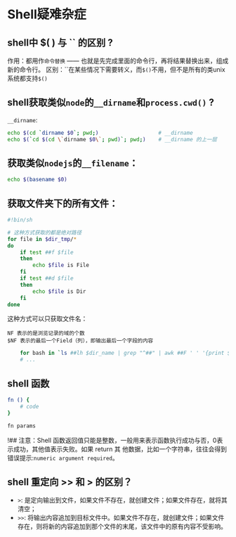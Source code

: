 # Shell疑难杂症

## shell中 $( ) 与 `` 的区别 ?

作用：都用作`命令替换` —— 也就是先完成里面的命令行，再将结果替换出来，组成新的命令行。
区别：``在某些情况下需要转义，而`$()`不用，但不是所有的类unix系统都支持`$()`

## shell获取类似`node`的`__dirname`和`process.cwd()` ?

`__dirname`: 

```bash
echo $(cd `dirname $0`; pwd;)                   # __dirname
echo $(`cd $(cd \`dirname $0\`; pwd)`; pwd;)    # __dirname 的上一层
```

## 获取类似`nodejs`的`__filename`：

```bash
echo $(basename $0)
```

## 获取文件夹下的所有文件：

```bash
#!bin/sh

# 这种方式获取的都是绝对路径
for file in $dir_tmp/* 
do
    if test ##f $file
    then
        echo $file is File
    fi
    if test ##d $file
    then
        echo $file is Dir
    fi
done
```

这种方式可以只获取文件名：

    NF 表示的是浏览记录的域的个数 
    $NF 表示的最后一个Field（列），即输出最后一个字段的内容

```bash
    for bash in `ls ##lh $dir_name | grep "^##" | awk ##F ' ' '{print $NF}'`
    # ...
```

## shell 函数

```bash
fn () {
    # code
}

fn params
```

!## 注意：Shell 函数返回值只能是整数，一般用来表示函数执行成功与否，0表示成功，其他值表示失败。如果 return 其 他数据，比如一个字符串，往往会得到错误提示:`numeric argument required`。

## shell 重定向 >> 和 > 的区别？

- `>`: 是定向输出到文件，如果文件不存在，就创建文件；如果文件存在，就将其清空；
- `>>`: 将输出内容追加到目标文件中。如果文件不存在，就创建文件；如果文件存在，则将新的内容追加到那个文件的末尾，该文件中的原有内容不受影响。
